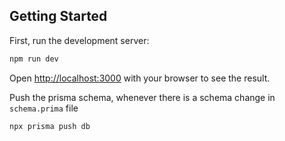 ## Getting Started

First, run the development server:

```bash
npm run dev
```

Open [http://localhost:3000](http://localhost:3000) with your browser to see the result.

Push the prisma schema, whenever there is a schema change in `schema.prima` file
```
npx prisma push db 
```